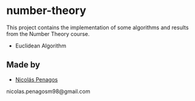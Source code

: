 ﻿# number-theory
This project contains the implementation of some algorithms and results from the Number Theory course.

<ul>
   <li type="disc">Euclidean Algorithm</li>
</ul>

## Made by
  <ul>
  <li><div><a href="https://github.com/nicolaspenagos" title="Nicolas Penagos">Nicolás Penagos</a>   </div></li>
  </ul> 
     <p>   nicolas.penagosm98@gmail.com </p>
